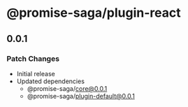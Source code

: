 # @promise-saga/plugin-react

## 0.0.1

### Patch Changes

- Initial release
- Updated dependencies
  - @promise-saga/core@0.0.1
  - @promise-saga/plugin-default@0.0.1
